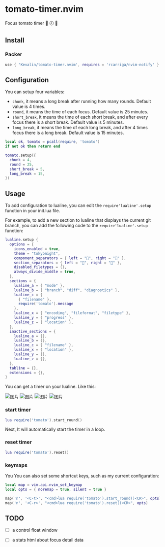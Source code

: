 # tomato-timer.nvim
Focus tomato timer 🍅 🕗 🎯

## Install

### Packer

```lua
use { 'Kevalin/tomato-timer.nvim', requires = 'rcarriga/nvim-notify' }
```

## Configuration

You can setup four variables:

- `chunk`, it means a long break after running how many rounds. Default value is 4 times.
- `round`, it means the time of each focus. Default value is 25 minutes.
- `short_break`, it means the time of each short break, and after every focus there is a short break. Default value is 5 minutes.
- `long_break`, it means the time of each long break, and after 4 times focus there is a long break. Default value is 15 minutes.

```lua
local ok, tomato = pcall(require, 'tomato')
if not ok then return end

tomato.setup({
  chunk = 4,
  round = 25,
  short_break = 5,
  long_break = 15,
})
```

## Usage

To add configuration to lualine, you can edit the `require'lualine'.setup` function in your init.lua file.

For example, to add a new section to lualine that displays the current git branch, you can add the following code to the `require'lualine'.setup` function:

```lua
lualine.setup {
  options = {
    icons_enabled = true,
    theme = "tokyonight",
    component_separators = { left = "", right = "" },
    section_separators = { left = "", right = "" },
    disabled_filetypes = {},
    always_divide_middle = true,
  },
  sections = {
    lualine_a = { "mode" },
    lualine_b = { "branch", "diff", "diagnostics" },
    lualine_c = {
      { "filename" },
      require('tomato').message
    },
    lualine_x = { "encoding", "fileformat", "filetype" },
    lualine_y = { "progress" },
    lualine_z = { "location" },
  },
  inactive_sections = {
    lualine_a = {},
    lualine_b = {},
    lualine_c = { "filename" },
    lualine_x = { "location" },
    lualine_y = {},
    lualine_z = {},
  },
  tabline = {},
  extensions = {},
}
```
You can get a timer on your lualine. Like this:

![图片](https://user-images.githubusercontent.com/3123807/221552993-536d51f9-b4cb-4332-876b-2ac7687886d1.png)
![图片](https://user-images.githubusercontent.com/3123807/221553083-a28a6e35-95fd-4531-8cd0-c6146e00373c.png)
![图片](https://user-images.githubusercontent.com/3123807/221553276-eb157d3c-3e43-4b88-9f09-634c519399ba.png)
![图片](https://user-images.githubusercontent.com/3123807/221553621-09871332-2ea5-48be-95b0-66d24554fedd.png)

### start timer

```lua
lua require('tomato').start_round()
```

Next, It will automatically start the timer in a loop.

### reset timer

```lua
lua require('tomato').reset()
```

### keymaps

You You can also set some shortcut keys, such as my current configuration:

```lua
local map = vim.api.nvim_set_keymap
local opts = { noremap = true, silent = true }

map('n', '<C-t>', "<cmd>lua require('tomato').start_round()<CR>", opts)
map('n', '<C-r>', "<cmd>lua require('tomato').reset()<CR>", opts)
```

## TODO

- [ ] a control float window
- [ ] a stats html about focus detail data



